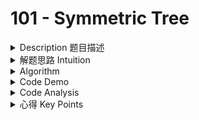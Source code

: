 # 101 - Symmetric Tree

<details>

<summary>Description 题目描述 </summary>

Given a binary tree, check whether it is a mirror of itself (ie, symmetric around its center).

```c
    1
   / \
  2   2      => symmetric
 / \ / \
3  4 4  3
```

```c
    1
   / \
  2   2      => NOT symmetric
   \   \
   3    3
```

Note:

Bonus points if you could solve it both recursively and iteratively.

</details>

<details>

<summary>解题思路 Intuition </summary>

### 题目大意

这一题要求判断 2 颗树是否是左右对称的。

### 解题思路

* Symmetric: 是不是invert 左右两个sub tree之后 判断是否相等呢? 应该不是，因为example 2里边就不是

<!---->

* 这道题是几道题的综合题。将根节点的左字数反转二叉树，然后再和根节点的右节点进行比较，是否完全相等。
* 反转二叉树是第 226 题。判断 2 颗树是否完全相等是第 100 题。

</details>

<details>

<summary>Algorithm </summary>





</details>

<details>

<summary>Code Demo </summary>

```java
class Solution {
    public boolean isSymmetric(TreeNode root) {
        
    }
}
```

</details>

<details>

<summary>Code Analysis</summary>



</details>

<details>

<summary>心得 Key Points</summary>



</details>
